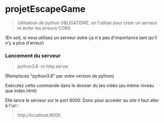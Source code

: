 # projetEscapeGame
>Utilisation de python OBLIGATOIRE, on l'utilise pour créer un serveur et éviter les erreurs CORS

(En soit, si vous utilisez un serveur autre ça n'a pas d'importance tant qu'il n'y a plus d'erreur)

### Lancement du serveur ###
>python3.8 -m http.server

(Remplacez "python3.8" par votre version de python)

Exécutez cette commande dans le dossier du jeu vidéo (au même niveau que index.html)

Elle lance le serveur sur le port 8000.
Donc pour accéder au site il faut aller à l'url :
>http://localhost:8000
